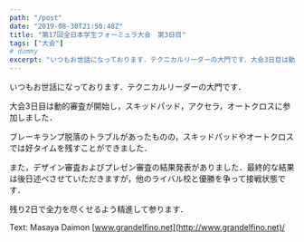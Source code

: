 ```yaml
---
path: "/post"
date: "2019-08-30T21:50:48Z"
title: "第17回全日本学生フォーミュラ大会　第3日目"
tags: ["大会"]
# dummy
excerpt: "いつもお世話になっております．テクニカルリーダーの大門です．大会3日目は動的審査が開始し，スキッドパッド，アクセラ，オートクロスに参加しました．ブレーキランプ脱落のトラブルがあったものの，スキッドパ..."
---
```


[](30-1.jpg)いつもお世話になっております．テクニカルリーダーの大門です．

大会3日目は動的審査が開始し，スキッドパッド，アクセラ，オートクロスに参加しました．

ブレーキランプ脱落のトラブルがあったものの，スキッドパッドやオートクロスでは好タイムを残すことができました．

また，デザイン審査およびプレゼン審査の結果発表がありました．最終的な結果は後日述べさせていただきますが，他のライバル校と優勝を争って接戦状態です．

残り2日で全力を尽くせるよう精進して参ります．

Text: Masaya Daimon [www.grandelfino.net](http://www.grandelfino.net)/